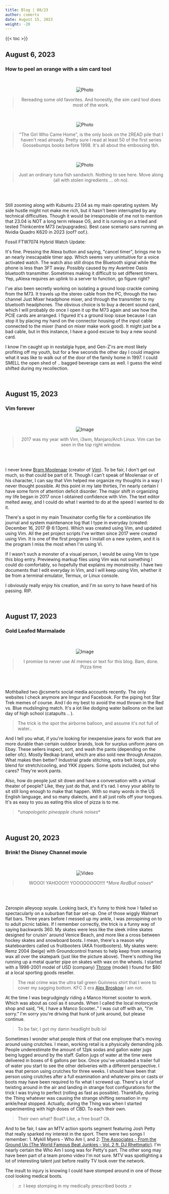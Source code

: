 ```yaml
---
title: Blog | 08/23
author: csmertx
date: August 15, 2023
weight: -20
---
```


<!--more-->

{{< toc >}}

## August 6, 2023
### How to peel an orange with a sim card tool

<br />
<div style="text-align: center;">

![Photo](/Blog/daynight/2023/images/resized_PXL_20230806_225422071.NIGHT.jpg "Goosebumps by R.L. Stine shown are: \"Monster Blood\" I, II, and III. Also shown: \"Windcatcher\" written by Avi")
> Rereading some old favorites. And honestly, the sim card tool does most of the work.

<br />

![Photo](/Blog/daynight/2023/images/resized_PXL_20230806_225623137.NIGHT.jpg "Books shown: \"The Girl Who Came Home\" by Hazel Gaynor, and Goosebumps books written by R.L. Stine: \"The Werewolf of Fever Swamp\", \"The Horror at Camp Jellyjam\", \"How I learned to Fly\", \"Say Cheese and Die\", \"Go Eat Worms!\", \"Deep Trouble\", and \"The Beast from the East\". Also shown: Graveyard School book written by Tom B. Stone titled, \"The Skeleton on the Skateboard\"")
> "The Girl Who Came Home", is the only book on the 2READ pile that I haven't read already. Pretty sure I read at least 50 of the first series Goosebumps books before 1998. It's all about the embossing tbh.

<br />

![Photo](/Blog/daynight/2023/images/resized_PXL_20230806_232455994.NIGHT_cropped.jpg "Dual layer tuna fish salad on wheat cut into finger food chunks with a side of pickles")
> Just an ordinary tuna fish sandwich. Nothing to see here. Move along (all with stolen ingredients ... oh no).

<br />

</div><br />

Still zooming along with Kubuntu 23.04 as my main operating system. My side hustle might not make me rich, but it hasn't been interrupted by any technical difficulties. Though it would be irresponsible of me not to mention that 23.04 is NOT a long term release OS, and it is running on a tried and tested Thinkcentre M73 (w/pupgrades). Best case scenario sans running an Nvidia Quadro K620 in 2023 (oof? oof.).

Fossil FTW7074 Hybrid Watch Update:

It's fine. Pressing the Alexa button and saying, "cancel timer", brings me to an nearly inescapable timer app. Which seems very unintuitive for a voice activated watch. The watch also still drops the Bluetooth signal while the phone is less than 3FT away. Possibly caused by my Avantree Oasis bluetooth transmitter. Sometimes making it difficult to set different timers. Yep, µAlexa requires an uplink to a server to function, go figure right?

I've also been secretly working on isolating a ground loop crackle coming from the M73. It travels up the stereo cable from the PC, through the two channel Just Mixer headphone mixer, and through the transmitter to my bluetooth headphones. The obvious choice is to buy a decent sound card, which I will probably do once I open it up the M73 again and see how the PCIE cards are arranged. I figured it's a ground loop issue because I can stop it by placing my hand on the connector housing of the input cable connected to the mixer (hand on mixer make work good). It might just be a bad cable, but in this instance, I have a good excuse to buy a new sound card.

I know I'm caught up in nostalgia hype, and Gen-Z'rs are most likely profiting off my youth, but for a few seconds the other day I could imagine what it was like to walk out of the door of the family home in 1997. I could SMELL the open shed of .. bagged beverage cans as well. I guess the wind shifted during my recollection.

<br />

## August 15, 2023
### Vim forever

<br />
<div style="text-align: center;">

![Image](/Blog/daynight/2023/images/2017-05-04-194622_1600x900_scrot.png "Dual layer tuna fish salad on wheat cut into finger food chunks with a side of pickles")
> 2017 was my year with Vim, i3wm, Manjaro/Arch Linux. Vim can be seen in the top right window.

<br />

</div><br />

I never knew [Bram Moolenaar](https://en.wikipedia.org/wiki/Bram_Moolenaar) (creator of [Vim](https://en.wikipedia.org/wiki/Vim_(text_editor))). To be fair, I don't get out much, so that could be part of it. Though I can't speak of Moolenaar or of his character, I can say that Vim helped me organize my thoughts in a way I never thought possible. At this point in my late thirties, I'm nearly certain I have some form of attention deficit disorder. The major shift in organizing my life began in 2017 once I obtained confidence with Vim. The text editor melted away, and I could do what I wanted to do at the speed I wanted to do it.

There's a spot in my main Tmuxinator config file for a combination life journal and system maintenance log that I type in everyday (created: December 16, 2017 @ 6:13pm). Which was created using Vim, and updated using Vim. All the pet project scripts I've written since 2017 were created using Vim. It is one of the first programs I install on a new system, and it is the program I miss the most when I'm using Vi.

If I wasn't such a monster of a visual person, I would be using Vim to type this blog entry. Previewing markup files using Vim was not something I could do comfortably, so hopefully that explains my monstrosity. I have two documents that I edit everyday in Vim, and I will keep using Vim, whether it be from a terminal emulator, Termux, or Linux console.

I obviously really enjoy his creation, and I'm so sorry to have heard of his passing. RIP.

<br />

## August 17, 2023
### Gold Leafed Marmalade

<br />
<div style="text-align: center;">

![Image](/Blog/daynight/2023/images/iknow_a_serverless.jpg "Neo becomes Beeker when tasked with first year IT basics")
> I promise to never use AI memes or text for this blog. Bam, done. Pizza time

<br />

</div><br />

Mothballed two @csmertx social media accounts recently. The only websites I check anymore are Imgur and Facebook. For the piping hot Star Trek memes of course. And I do my best to avoid the mud thrown in the Red vs. Blue mudslinging match. It's a lot like dodging water balloons on the last day of high school (catapults .. ).

> The trick is the spot the airborne balloon, and assume it's not full of water..

And I tell you what, if you're looking for inexpensive jeans for work that are more durable than certain outdoor brands, look for surplus uniform jeans on Ebay. These sellers inspect, sort, and wash the pants (depending on the seller ofc). Mostly Redkap brand, which are also sold new through Amazon. What makes then better? Industrial grade stitching, extra belt loops, poly blend for stretch/cooling, and YKK zippers. Some spots included, but who cares? They're work pants.

Also, how do people just sit down and have a conversation with a virtual theater of people? Like, they just do that, and it's rad. I envy your ability to sit still long enough to make that happen. With so many words in the US English language, and so many dialects, and it all just rolls off your tongues. It's as easy to you as eating this slice of pizza is to me.

> \**unapologetic pineapple chunk noises*\*

<br />

## August 20, 2023
### Brink! the Disney Channel movie

<br />
<div style="text-align: center;">

![Video](/Blog/daynight/2023/images/remzLE2004.jpg "")

> WOOO! YAHOOO!!! YOOOOOOOO!!!! \**More RedBull noises*\*

<br />

</div><br />

Zerospin alleyoop soyale. Looking back, it's funny to think how I failed so spectacularly on a suburban flat bar set-up. One of those wiggly Walmart flat bars. Three years before I messed up my ankle, I was zerospining on to to adult picnic tables. If I remember correctly, the trick is a funny way of saying backwards 360. My skates were less like the sleek inline skates designed for cruisin' around Venice Beach, and more like a cross between hockey skates and snowboard boots. I mean, there's a reason why skateboarders called us fruitbooters (AKA frootbooters). My skates were: Remz 2004 (beige) with Groundcontrol frames to help keep from smearing wax all over the skatepark (just like the picture above). There's nothing like running up a metal quarter pipe on skates with wax on the wheels. I started with a 1998-2001 model of USD (company) [Throne](https://nsskatesessions.blogspot.com/2014/02/skate-history-usd-thrones.html "USD Throne Image #14") (model) I found for $80 at a local sporting goods reseller.

> The real crime was the ultra tall green Guinness shirt that I wore to cover my sagging bottom. KFC 3 era [Alex Broskow](https://www.youtube.com/watch?v=ULB8NSKDN70&pp=ygUQa2ZjIGFsZXggYnJvc2tvdw%3D%3D "YouTube |  KFC 3: Straightjackit - Alex Broskow ") I am not.

At the time I was begrudgingly riding a Manco Hornet scooter to work. Which was about as cool as it sounds. When I called the local motorcycle shop and said, "Hi, I have a Manco Scooter.." I was cut off with an, "I'm sorry." I'm sorry you're driving that hunk of junk around, but please continue. 

> To be fair, I got my damn headlight bulb lol

Sometimes I wonder what people think of that one employee that's moving around using crutches. I mean, working retail is a physically demanding job. People underestimate the amount of 12pk sodas and gallon water jugs being lugged around by the staff. Gallon jugs of water at the time were delivered in boxes of 6 gallons per box. Once you've unloaded a trailer full of water you start to see the other deliveries with a different perspective. I was that person using crutches for three weeks. I should have been that person using crutches after a full examination and whatever pins or casts or boots may have been required to fix what I screwed up. There's a lot of twisting around in the air and landing in strange foot configurations for the trick I was trying to perfect (rolling as fast as possible). Thankfully, during the Thing whatever was causing the strange shifting sensation in my ankle/heal stopped.  Actually, during the Thing was when I started experimenting with high doses of CBD. To each their own.

> Their own what?  Boat?  Like, a free boat? Ok.

And to be fair, I saw an MTV action sports segment featuring Josh Petty that really sparked my interest in the sport. There were two songs I remember: 1. Mykill Myers - Who Am I, and 2: [The Associates - From the Ground Up (The World Famous Beat Junkies - Vol. 2 ft. DJ Rhettmatic)](https://youtu.be/VcibKnRYMis?feature=shared&t=6062 "YouTube | The Associates - From the Ground Up (The World Famous Beat Junkies - Vol. 2 ft. DJ Rhettmatic)"). I'm nearly certain the Who Am I song was for Petty's part. The other song may have been part of a team promo video I'm not sure. MTV was spotlighting a lot of interesting talent just before reality TV took over the network.

The insult to injury is knowing I could have stomped around in one of those cool looking medical boots.

> ♬ I keep stomping in my medically prescribed boots ♬

<br />